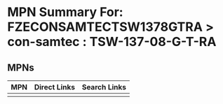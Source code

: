 



# MPN Summary For: FZECONSAMTECTSW1378GTRA > con-samtec : TSW-137-08-G-T-RA

## MPNs
  

|MPN|Direct Links|Search Links|
| :--- | :--- | :--- |
||||
